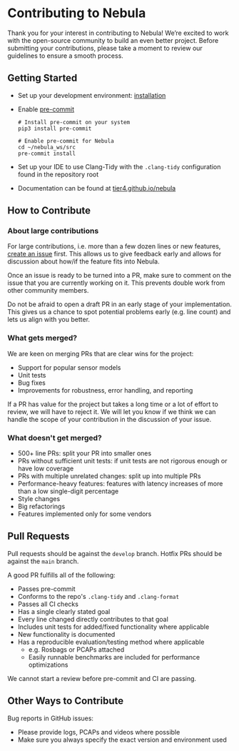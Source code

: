 # Contributing to Nebula

Thank you for your interest in contributing to Nebula!
We’re excited to work with the open-source community to build an even better project.
Before submitting your contributions, please take a moment to review our guidelines to ensure a smooth process.

## Getting Started

- Set up your development environment: [installation](installation.md)
- Enable <a href="https://pre-commit.com/#install" target="_blank">pre-commit</a>

  ```shell
  # Install pre-commit on your system
  pip3 install pre-commit

  # Enable pre-commit for Nebula
  cd ~/nebula_ws/src
  pre-commit install
  ```

- Set up your IDE to use Clang-Tidy with the `.clang-tidy` configuration found in the repository root
- Documentation can be found at [tier4.github.io/nebula](https://tier4.github.io/nebula)

## How to Contribute

### About large contributions

For large contributions, i.e. more than a few dozen lines or new features,
[create an issue](https://github.com/tier4/nebula/issues/new) first.
This allows us to give feedback early and allows for discussion about how/if the feature fits into
Nebula.

Once an issue is ready to be turned into a PR, make sure to comment on the issue that you are currently working on it.
This prevents double work from other community members.

Do not be afraid to open a draft PR in an early stage of your implementation.
This gives us a chance to spot potential problems early (e.g. line count) and lets us align with you better.

### What gets merged?

We are keen on merging PRs that are clear wins for the project:

- Support for popular sensor models
- Unit tests
- Bug fixes
- Improvements for robustness, error handling, and reporting

If a PR has value for the project but takes a long time or a lot of effort to review,
we will have to reject it. We will let you know if we think we can handle the scope of your
contribution in the discussion of your issue.

### What doesn't get merged?

- 500+ line PRs: split your PR into smaller ones
- PRs without sufficient unit tests: if unit tests are not rigorous enough or have low coverage
- PRs with multiple unrelated changes: split up into multiple PRs
- Performance-heavy features: features with latency increases of more than a low single-digit percentage
- Style changes
- Big refactorings
- Features implemented only for some vendors

## Pull Requests

Pull requests should be against the `develop` branch.
Hotfix PRs should be against the `main` branch.

A good PR fulfills all of the following:

- Passes pre-commit
- Conforms to the repo's `.clang-tidy` and `.clang-format`
- Passes all CI checks
- Has a single clearly stated goal
- Every line changed directly contributes to that goal
- Includes unit tests for added/fixed functionality where applicable
- New functionality is documented
- Has a reproducible evaluation/testing method where applicable
    - e.g. Rosbags or PCAPs attached
  - Easily runnable benchmarks are included for performance optimizations

We cannot start a review before pre-commit and CI are passing.

## Other Ways to Contribute

Bug reports in GitHub issues:

- Please provide logs, PCAPs and videos where possible
- Make sure you always specify the exact version and environment used

